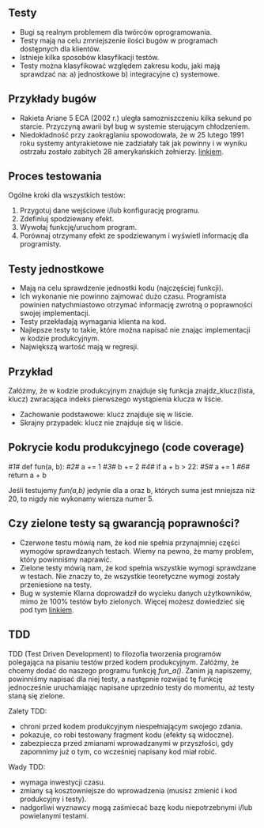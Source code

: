 ## Testy

* Bugi są realnym problemem dla twórców oprogramowania.
* Testy mają na celu zmniejszenie ilości bugów w programach dostępnych dla klientów.
* Istnieje kilka sposobów klasyfikacji testów.
* Testy można klasyfikować względem zakresu kodu, jaki mają sprawdzać na: a) jednostkowe b) integracyjne c) systemowe.

## Przykłady bugów

* Rakieta Ariane 5 ECA (2002 r.) uległa samozniszczeniu kilka sekund po starcie. Przyczyną awarii był bug w systemie sterującym chłodzeniem.
* Niedokładność przy zaokrąglaniu spowodowała, że w 25 lutego 1991 roku systemy antyrakietowe nie zadziałały tak jak powinny i w wyniku ostrzału zostało zabitych 28 amerykańskich żołnierzy. <a href="https://www-users.cse.umn.edu/~arnold/455.f96/disasters.html">linkiem</a>.

## Proces testowania

Ogólne kroki dla wszystkich testów:

1. Przygotuj dane wejściowe i/lub konfigurację programu.
2. Zdefiniuj spodziewany efekt.
3. Wywołaj funkcję/uruchom program.
4. Porównaj otrzymany efekt ze spodziewanym i wyświetl informację dla programisty.

## Testy jednostkowe

* Mają na celu sprawdzenie jednostki kodu (najczęściej funkcji).
* Ich wykonanie nie powinno zajmować dużo czasu. Programista powinien natychmiastowo otrzymać informację zwrotną o poprawności swojej implementacji.
* Testy przekładają wymagania klienta na kod.
* Najlepsze testy to takie, które można napisać nie znając implementacji w kodzie produkcyjnym.
* Największą wartość mają w regresji.

## Przykład

Załóżmy, że w kodzie produkcyjnym znajduje się funkcja znajdz_klucz(lista, klucz) zwracająca indeks pierwszego wystąpienia klucza w liście.

* Zachowanie podstawowe: klucz znajduje się w liście.
* Skrajny przypadek: klucz nie znajduje się w liście.

## Pokrycie kodu produkcyjnego (code coverage)

  *#1#*  def fun(a, b):
  *#2#*    a += 1
  *#3#*    b += 2
  *#4#*    if a + b > 22:
  *#5#*      a += 1
  *#6#*    return a + b
   
Jeśli testujemy *fun(a,b)* jedynie dla a oraz b, których suma jest mniejsza niż 20, to nigdy nie wykonamy wiersza numer 5.

## Czy zielone testy są gwarancją poprawności?

* Czerwone testu mówią nam, że kod nie spełnia przynajmniej części wymogów sprawdzanych testach. Wiemy na pewno, że mamy problem, który powinniśmy naprawić.
* Zielone testy mówią nam, że kod spełnia wszystkie wymogi sprawdzane w testach. Nie znaczy to, że wszystkie teoretyczne wymogi zostały przeniesione na testy.
* Bug w systemie Klarna doprowadził do wycieku danych użytkowników, mimo że 100% testów było zielonych. Więcej możesz dowiedzieć się pod tym <a href="https://www.klarna.com/se/blogg/detailed-incident-report-incorrect-cache-configuration-leading-to-klarna-app-exposing-personal-information/">linkiem</a>.

## TDD 

TDD (Test Driven Development) to filozofia tworzenia programów polegająca na pisaniu testów przed kodem produkcyjnym. Załóżmy, że chcemy dodać do naszego programu funkcję *fun_a()*. Zanim ją napiszemy, powinniśmy napisać dla niej testy, a następnie rozwijać tę funkcję jednocześnie uruchamiając napisane uprzednio testy do momentu, aż testy staną się zielone.

Zalety TDD:

* chroni przed kodem produkcyjnym niespełniającym swojego zdania.
* pokazuje, co robi testowany fragment kodu (efekty są widoczne).
* zabezpiecza przed zmianami wprowadzanymi w przyszłości, gdy zapomnimy już o tym, co wcześniej napisany kod miał robić.

Wady TDD:

* wymaga inwestycji czasu.
* zmiany są kosztowniejsze do wprowadzenia (musisz zmienić i kod produkcyjny i testy).
* nadgorliwi wyznawcy mogą zaśmiecać bazę kodu niepotrzebnymi i/lub powielanymi testami.

